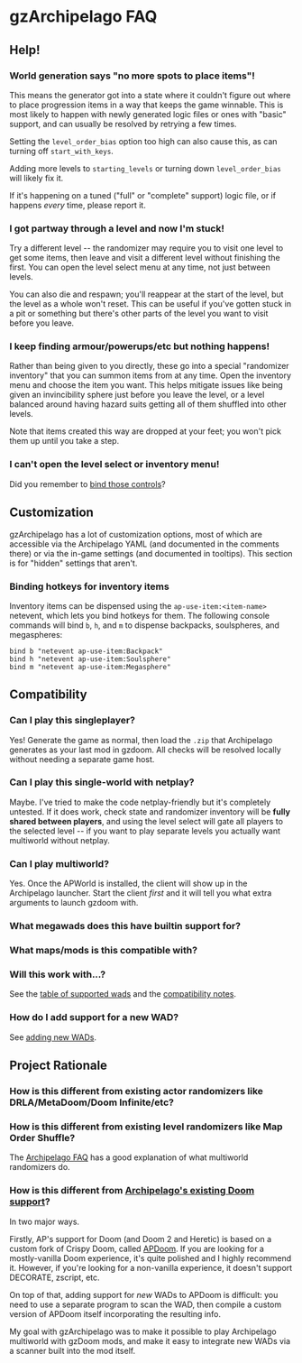 # gzArchipelago FAQ

## Help!

### World generation says "no more spots to place items"!

This means the generator got into a state where it couldn't figure out where to
place progression items in a way that keeps the game winnable. This is most likely
to happen with newly generated logic files or ones with "basic" support, and can
usually be resolved by retrying a few times.

Setting the `level_order_bias` option too high can also cause this, as can turning
off `start_with_keys`.

Adding more levels to `starting_levels` or turning down `level_order_bias` will
likely fix it.

If it's happening on a tuned ("full" or "complete" support) logic file, or if
happens *every* time, please report it.

### I got partway through a level and now I'm stuck!

Try a different level -- the randomizer may require you to visit one level to get
some items, then leave and visit a different level without finishing the first.
You can open the level select menu at any time, not just between levels.

You can also die and respawn; you'll reappear at the start of the level, but the
level as a whole won't reset. This can be useful if you've gotten stuck in a pit
or something but there's other parts of the level you want to visit before you
leave.

### I keep finding armour/powerups/etc but nothing happens!

Rather than being given to you directly, these go into a special "randomizer inventory"
that you can summon items from at any time. Open the inventory menu and choose the
item you want. This helps mitigate issues like being given an invincibility sphere
just before you leave the level, or a level balanced around having hazard suits
getting all of them shuffled into other levels.

Note that items created this way are dropped at your feet; you won't pick them up
until you take a step.

### I can't open the level select or inventory menu!

Did you remember to [bind those controls](./gameplay.md)?


## Customization

gzArchipelago has a lot of customization options, most of which are accessible
via the Archipelago YAML (and documented in the comments there) or via the in-game
settings (and documented in tooltips). This section is for "hidden" settings that
aren't.

### Binding hotkeys for inventory items

Inventory items can be dispensed using the `ap-use-item:<item-name>` netevent,
which lets you bind hotkeys for them. The following console commands will bind
`b`, `h`, and `m` to dispense backpacks, soulspheres, and megaspheres:

    bind b "netevent ap-use-item:Backpack"
    bind h "netevent ap-use-item:Soulsphere"
    bind m "netevent ap-use-item:Megasphere"


## Compatibility

### Can I play this singleplayer?

Yes! Generate the game as normal, then load the `.zip` that Archipelago generates
as your last mod in gzdoom. All checks will be resolved locally without needing
a separate game host.

### Can I play this single-world with netplay?

Maybe. I've tried to make the code netplay-friendly but it's completely untested.
If it does work, check state and randomizer inventory will be
**fully shared between players**, and using the level select will gate all players
to the selected level -- if you want to play separate levels you actually want
multiworld without netplay.

### Can I play multiworld?

Yes. Once the APWorld is installed, the client will show up in the Archipelago
launcher. Start the client *first* and it will tell you what extra arguments
to launch gzdoom with.

### What megawads does this have builtin support for?
### What maps/mods is this compatible with?
### Will this work with...?

See the [table of supported wads](./support-table.md) and the
[compatibility notes](./compatibility.md).

### How do I add support for a new WAD?

See [adding new WADs](./new-wads.md).


## Project Rationale

### How is this different from existing actor randomizers like DRLA/MetaDoom/Doom Infinite/etc?
### How is this different from existing level randomizers like Map Order Shuffle?

The [Archipelago FAQ](https://archipelago.gg/faq/en/#what-is-a-multiworld) has
a good explanation of what multiworld randomizers do.

### How is this different from [Archipelago's existing Doom support](https://archipelago.gg/games/DOOM%201993/info/en)?

In two major ways.

Firstly, AP's support for Doom (and Doom 2 and Heretic) is based on a custom fork
of Crispy Doom, called [APDoom](https://github.com/Daivuk/apdoom). If you are looking
for a mostly-vanilla Doom experience, it's quite polished and I highly recommend it.
However, if you're looking for a non-vanilla experience, it doesn't support DECORATE,
zscript, etc.

On top of that, adding support for *new* WADs to APDoom is difficult: you need to
use a separate program to scan the WAD, then compile a custom version of APDoom
itself incorporating the resulting info.

My goal with gzArchipelago was to make it possible to play Archipelago multiworld
with gzDoom mods, and make it easy to integrate new WADs via a scanner built into
the mod itself.


